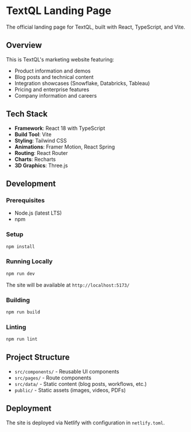 # TextQL Landing Page

The official landing page for TextQL, built with React, TypeScript, and Vite.

## Overview

This is TextQL's marketing website featuring:
- Product information and demos
- Blog posts and technical content
- Integration showcases (Snowflake, Databricks, Tableau)
- Pricing and enterprise features
- Company information and careers

## Tech Stack

- **Framework**: React 18 with TypeScript
- **Build Tool**: Vite
- **Styling**: Tailwind CSS
- **Animations**: Framer Motion, React Spring
- **Routing**: React Router
- **Charts**: Recharts
- **3D Graphics**: Three.js

## Development

### Prerequisites
- Node.js (latest LTS)
- npm

### Setup
```bash
npm install
```

### Running Locally
```bash
npm run dev
```
The site will be available at `http://localhost:5173/`

### Building
```bash
npm run build
```

### Linting
```bash
npm run lint
```

## Project Structure

- `src/components/` - Reusable UI components
- `src/pages/` - Route components
- `src/data/` - Static content (blog posts, workflows, etc.)
- `public/` - Static assets (images, videos, PDFs)

## Deployment

The site is deployed via Netlify with configuration in `netlify.toml`.
